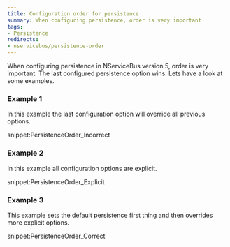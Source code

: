 ```yaml
---
title: Configuration order for persistence
summary: When configuring persistence, order is very important
tags:
- Persistence
redirects:
- nservicebus/persistence-order
---
```


When configuring persistence in NServiceBus version 5, order is very important.
The last configured persistence option wins.
Lets have a look at some examples.

### Example 1

In this example the last configuration option will override all previous options.

snippet:PersistenceOrder_Incorrect

### Example 2

In this example all configuration options are explicit.

snippet:PersistenceOrder_Explicit

### Example 3

This example sets the default persistence first thing and then overrides more explicit options.

snippet:PersistenceOrder_Correct
